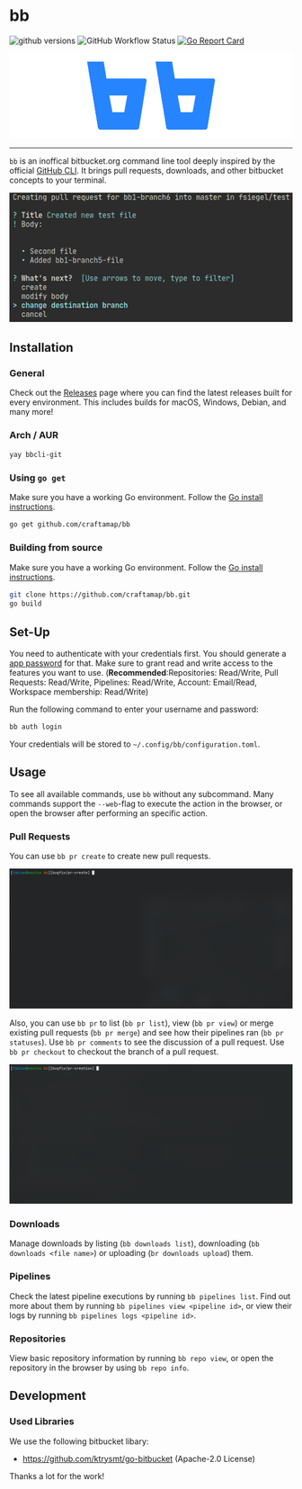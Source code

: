 # bb

![github versions](https://img.shields.io/github/v/release/craftamap/bb?style=flat-square) ![GitHub Workflow Status](https://img.shields.io/github/workflow/status/craftamap/bb/build?style=flat-square) [![Go Report Card](https://goreportcard.com/badge/github.com/craftamap/bb?style=flat-square)](https://goreportcard.com/report/github.com/craftamap/bb)

![bb logo](.github/bb-logo.png)

---

`bb` is an inoffical bitbucket.org command line tool deeply inspired by the 
official [GitHub CLI](https://github.com/cli/cli/). It brings pull requests, 
downloads, and other bitbucket concepts to your terminal.

![screenshot showing ](.github/screenshot_create_pr.png)

## Installation

### General

Check out the [Releases](https://github.com/craftamap/bb/releases) page where you
can find the latest releases built for every environment. This includes
builds for macOS, Windows, Debian, and many more!

### Arch / AUR

```bash
yay bbcli-git
```

### Using `go get`
Make sure you have a working Go environment. Follow the 
[Go install instructions](https://golang.org/doc/install).

```bash
go get github.com/craftamap/bb
```

### Building from source
Make sure you have a working Go environment. Follow the 
[Go install instructions](https://golang.org/doc/install).

```bash
git clone https://github.com/craftamap/bb.git
go build
```

## Set-Up

You need to authenticate with your credentials first. You should generate a
[app password](https://support.atlassian.com/bitbucket-cloud/docs/app-passwords/)
for that. Make sure to grant read and write access to the features you want to use.
(**Recommended**:Repositories: Read/Write, Pull Requests: Read/Write, 
Pipelines: Read/Write, Account: Email/Read, Workspace membership: Read/Write)

Run the following command to enter your username and password:

```bash
bb auth login
```

Your credentials will be stored to `~/.config/bb/configuration.toml`.

## Usage

To see all available commands, use `bb` without any subcommand.
Many commands support the `--web`-flag to execute the action in the browser, or
open the browser after performing an specific action.

### Pull Requests

You can use `bb pr create` to create new pull requests.

![Create prs within seconds](.github/screencast_pr_create.gif)

Also, you can use `bb pr` to list (`bb pr list`), view (`bb pr view`) 
or merge  existing pull requests (`bb pr merge`) and see how their pipelines 
ran (`bb pr statuses`). Use `bb pr comments` to see the discussion of a pull 
request. Use `bb pr checkout` to checkout the branch of a pull request.

![Manage prs like a ruler](.github/screencast_pr_flow.gif)

### Downloads

Manage downloads by listing (`bb downloads list`), downloading 
(`bb downloads <file name>`) or uploading (`br downloads upload`) them.


### Pipelines

Check the latest pipeline executions by running `bb pipelines list`. Find out
more about them by running `bb pipelines view <pipeline id>`, or view their
logs by running `bb pipelines logs <pipeline id>`.

### Repositories

View basic repository information by running `bb repo view`, or open the 
repository in the browser by using `bb repo info`.

## Development
### Used Libraries

We use the following bitbucket libary:

 - https://github.com/ktrysmt/go-bitbucket (Apache-2.0 License)
   
Thanks a lot for the work!
